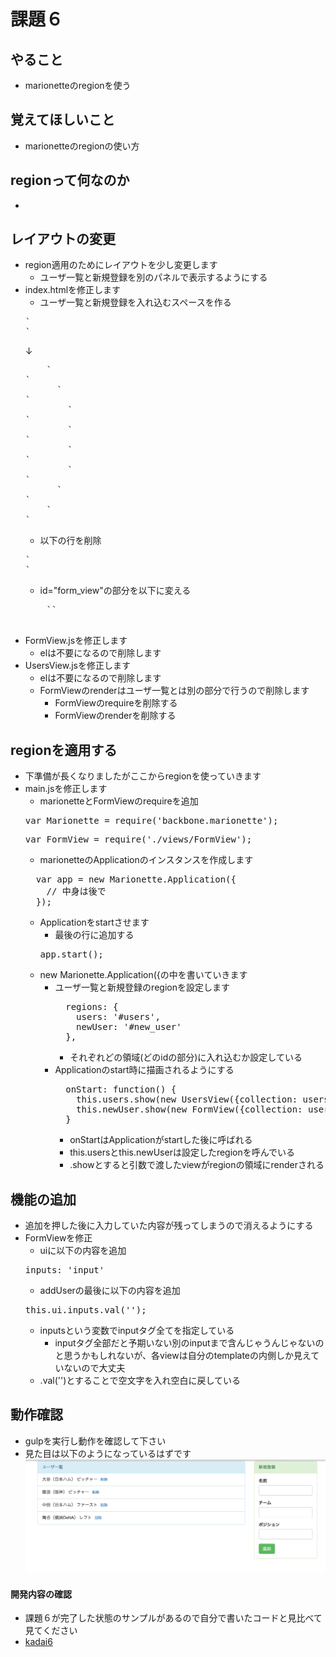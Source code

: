 # 課題６
## やること
* marionetteのregionを使う

## 覚えてほしいこと
* marionetteのregionの使い方

## regionって何なのか

* 

## レイアウトの変更

* region適用のためにレイアウトを少し変更します
  * ユーザ一覧と新規登録を別のパネルで表示するようにする
* index.htmlを修正します
  * ユーザ一覧と新規登録を入れ込むスペースを作る
  <pre>`<div id="users" class="container"></div>`</pre>
  ↓
  <pre>
      `<div id="main" class="container">`
        `<div class="row">`
          `<div id="users" class="col-md-9">`
          `</div>`
          `<div id="new_user" class="col-md-3">`
          `</div>`
        `</div>`
      `</div>`
  </pre>
  * 以下の行を削除
  <pre>`<div id="user_form" class="panel-body"></div>`</pre>
  * id="form_view"の部分を以下に変える
  <pre>
      `<script id="form_view" type="text/template">`
        `<div class="panel panel-success">`
          `<div class="panel-heading">新規登録</div>`
          `<div class="panel-body">`
            `<form>`
              `<div class="form-group">`
                `<label class="control-label">名前</label>`
                `<input type="text" id="name" class="form-control">`
              `</div>`
              `<div class="form-group">`
                `<label class="control-label">チーム</label>`
                `<input type="text" id="team" class="form-control">`
              `</div>`
              `<div class="form-group">`
                `<label class="control-label">ポジション</label>`
                `<input type="text" id="position" class="form-control">`
              `</div>`
              `<button type="button" id="add_user" class="btn btn-success">追加</button>`
            `</form>`
          `</div>`
        `</div>`
      `</script>`
  </pre>
* FormView.jsを修正します
  * elは不要になるので削除します
* UsersView.jsを修正します
  * elは不要になるので削除します
  * FormViewのrenderはユーザ一覧とは別の部分で行うので削除します
    * FormViewのrequireを削除する
    * FormViewのrenderを削除する

## regionを適用する

* 下準備が長くなりましたがここからregionを使っていきます
* main.jsを修正します
  * marionetteとFormViewのrequireを追加
  <pre>var Marionette = require('backbone.marionette');</pre>
  <pre>var FormView = require('./views/FormView');</pre>
  * marionetteのApplicationのインスタンスを作成します
  <pre>
    var app = new Marionette.Application({
      // 中身は後で
    });
  </pre>
  * Applicationをstartさせます
    * 最後の行に追加する
    <pre>app.start();</pre>
  * new Marionette.Application({の中を書いていきます
    * ユーザ一覧と新規登録のregionを設定します
      <pre>
        regions: {
          users: '#users',
          newUser: '#new_user'
        },
      </pre>
      * それぞれどの領域(どのidの部分)に入れ込むか設定している
    * Applicationのstart時に描画されるようにする
      <pre>
        onStart: function() {
          this.users.show(new UsersView({collection: users}));
          this.newUser.show(new FormView({collection: users}));
        }
      </pre>
      * onStartはApplicationがstartした後に呼ばれる
      * this.usersとthis.newUserは設定したregionを呼んでいる
      * .showとすると引数で渡したviewがregionの領域にrenderされる

## 機能の追加

* 追加を押した後に入力していた内容が残ってしまうので消えるようにする
* FormViewを修正
  * uiに以下の内容を追加
  <pre>inputs: 'input'</pre>
  * addUserの最後に以下の内容を追加
  <pre>this.ui.inputs.val('');</pre>
  * inputsという変数でinputタグ全てを指定している
    * inputタグ全部だと予期いない別のinputまで含んじゃうんじゃないのと思うかもしれないが、各viewは自分のtemplateの内側しか見えていないので大丈夫
  * .val('')とすることで空文字を入れ空白に戻している

## 動作確認

* gulpを実行し動作を確認して下さい
* 見た目は以下のようになっているはずです
![img7.png](./images/img7.png)

#### 開発内容の確認
* 課題６が完了した状態のサンプルがあるので自分で書いたコードと見比べて見てください
* [kadai6](./kadai6)

  
  
  
